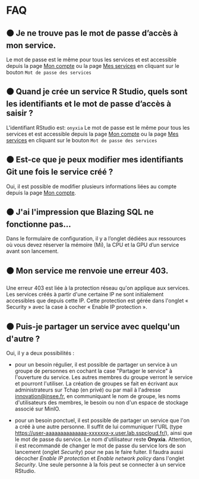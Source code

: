 # FAQ

## 🟠 Je ne trouve pas le mot de passe d’accès à mon service.&#x20;

Le mot de passe est le même pour tous les services et est accessible depuis la page [Mon compte](https://datalab.sspcloud.fr/account) ou la page [Mes services](https://datalab.sspcloud.fr/my-service) en cliquant sur le bouton `Mot de passe des services`

## 🟠 Quand je crée un service R Studio, quels sont les identifiants et le mot de passe d’accès à saisir ?

L'identifiant RStudio est: `onyxia` Le mot de passe est le même pour tous les services et est accessible depuis la page [Mon compte](https://datalab.sspcloud.fr/account) ou la page [Mes services](https://datalab.sspcloud.fr/my-service) en cliquant sur le bouton `Mot de passe des services`

## 🟠 Est-ce que je peux modifier mes identifiants Git une fois le service créé ?&#x20;

Oui, il est possible de modifier plusieurs informations liées au compte depuis la page [Mon compte](https://datalab.sspcloud.fr/account).

## 🟠 J'ai l'impression que Blazing SQL ne fonctionne pas...

Dans le formulaire de configuration, il y a l’onglet dédiées aux ressources où vous devez réserver la mémoire (Mi), la CPU et la GPU d’un service avant son lancement.

## 🟠 Mon service me renvoie une erreur 403.&#x20;

Une erreur 403 est liée à la protection réseau qu'on applique aux services. Les services créés à partir d'une certaine IP ne sont initialement accessibles que depuis cette IP.  Cette protection est gérée dans l'onglet « Security » avec la case à cocher « Enable IP protection ».

## 🟠 Puis-je partager un service avec quelqu'un d'autre ?

Oui, il y a deux possibilités :

+ pour un besoin régulier, il est possible de partager un service à un groupe de personnes en cochant la case "Partager le service" à l'ouverture du service.
Les autres membres du groupe verront le service et pourront l'utiliser.
La création de groupes se fait en écrivant aux administrateurs sur Tchap (en privé) ou par mail à l'adresse innovation@insee.fr, en communiquant le nom de groupe, les noms d'utilisateurs des membres, le besoin ou non d'un espace de stockage associé sur MinIO.

+ pour un besoin ponctuel, il est possible de partager un service que l'on a créé à une autre personne.
Il suffit de lui communiquer l'URL (type https://user-aaaaaaaaaaaaaa-xxxxxxx-x.user.lab.sspcloud.fr/), ainsi que le mot de passe du service.
Le nom d'utilisateur reste **Onyxia**. Attention, il est recommandé de changer le mot de passe du service lors de son lancement (onglet *Security*) pour ne pas le faire fuiter.
Il faudra aussi décocher *Enable IP protection* et *Enable network policy* dans l'onglet *Security*.
Une seule personne à la fois peut se connecter à un service RStudio.
